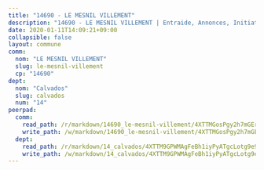 ```yaml
---
title: "14690 - LE MESNIL VILLEMENT"
description: "14690 - LE MESNIL VILLEMENT | Entraide, Annonces, Initiatives"
date: 2020-01-11T14:09:21+09:00
collapsible: false
layout: commune
comm:
  nom: "LE MESNIL VILLEMENT"
  slug: le-mesnil-villement
  cp: "14690"
dept:
  nom: "Calvados"
  slug: calvados
  num: "14"
peerpad:
  comm:
    read_path: /r/markdown/14690_le-mesnil-villement/4XTTMGosPgy2h7mGEr2tsQ6TUyRzNix3EjmJRmnZtULFaMnnh
    write_path: /w/markdown/14690_le-mesnil-villement/4XTTMGosPgy2h7mGEr2tsQ6TUyRzNix3EjmJRmnZtULFaMnnh-K3TgThaw9xvt59LG44BVRzmw9gteT2oCyH4n9obftsofvKkABVAcWDhP2oSxkPmPiqEU5u4p4BM2ZPqe5Lp6SttVtbAacdHApzVVK6WtNoB3hJsP1fY1NLgQtKpdo4cR5DHYXB97
  dept:
    read_path: /r/markdown/14_calvados/4XTTM9GPWMAgFeBh1iyPyATgcLotg9e9APJpQBEyY3RZiUwJ6
    write_path: /w/markdown/14_calvados/4XTTM9GPWMAgFeBh1iyPyATgcLotg9e9APJpQBEyY3RZiUwJ6-K3TgUXWJAT2cYJ9ZstQphkkm2za8um5GwwXsivqaDFTgbhMDcHaRXnT3h69szAqCyvWcFfDim5fkwc6CXdUtyvPpirbD1TPAb6xCxpPN6dR3zzDRe29YehQYbhZdjvZYkgztJYvi
---
```


